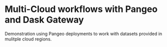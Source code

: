 # Multi-Cloud workflows with Pangeo and Dask Gateway

Demonstration using Pangeo deployments to work with datasets provided in
mulitple cloud regions.
